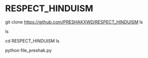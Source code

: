 # RESPECT_HINDUISM
git clone https://github.com/PRESHAKXWD/RESPECT_HINDUISM
ls

ls

cd RESPECT_HINDUISM
ls

python file_preshak.py
